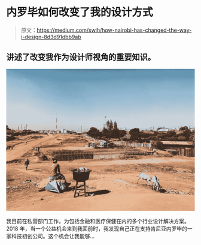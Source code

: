 # 内罗毕如何改变了我的设计方式

> 原文：<https://medium.com/swlh/how-nairobi-has-changed-the-way-i-design-8d3d91dbb9ab>

## 讲述了改变我作为设计师视角的重要知识。

![](img/5e81db7532a24286c2f0663cdf271fc3.png)

我目前在私营部门工作，为包括金融和医疗保健在内的多个行业设计解决方案。2018 年，当一个公益机会来到我面前时，我发现自己正在支持肯尼亚内罗毕的一家科技初创公司。这个机会让我能够…